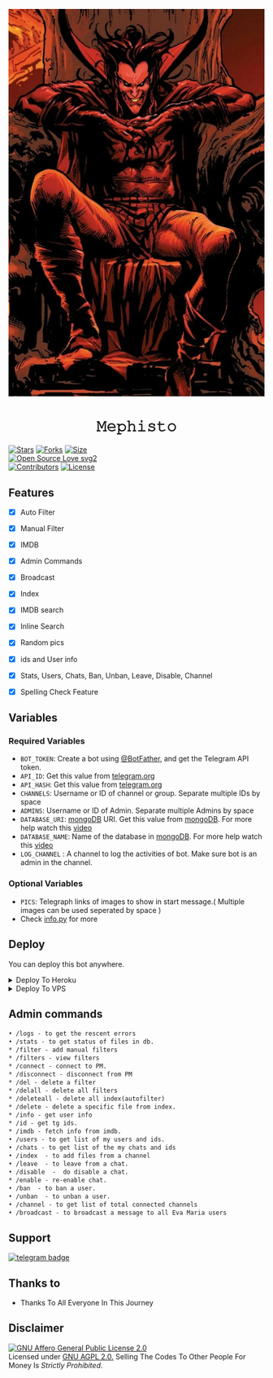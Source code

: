 <p align="center">
  <img src="Mephisto.jpg" alt="𝙼𝚎𝚙𝚑𝚒𝚜𝚝𝚘 Logo">
</p>
<h1 align="center">
  <b>𝙼𝚎𝚙𝚑𝚒𝚜𝚝𝚘</b>
</h1>


[![Stars](https://img.shields.io/github/stars/Judson-web/Mephisto?style=flat-square&color=yellow)](https://github.com/Judson-web/Mephisto/stargazers)
[![Forks](https://img.shields.io/github/forks/Judson-web/Mephisto?style=flat-square&color=orange)](https://github.com/Judson-web/Mephisto/fork)
[![Size](https://img.shields.io/github/repo-size/Judson-web/Mephisto?style=flat-square&color=green)](https://github.com/Judson-web/Mephisto/)   
[![Open Source Love svg2](https://badges.frapsoft.com/os/v2/open-source.svg?v=103)](https://github.com/Judson-web/Mephisto)   
[![Contributors](https://img.shields.io/github/contributors/Judson-web/Mephisto?style=flat-square&color=green)](https://github.com/Judson-web/Mephisto/graphs/contributors)
[![License](https://img.shields.io/badge/License-AGPL-blue)](https://github.com/Judson-web/Mephisto/blob/main/LICENSE)

## Features

- [x] Auto Filter
- [x] Manual Filter
- [x] IMDB
- [x] Admin Commands
- [x] Broadcast
- [x] Index
- [x] IMDB search
- [x] Inline Search
- [x] Random pics
- [x] ids and User info 
- [x] Stats, Users, Chats, Ban, Unban, Leave, Disable, Channel
- [x] Spelling Check Feature


## Variables

### Required Variables
* `BOT_TOKEN`: Create a bot using [@BotFather](https://telegram.dog/BotFather), and get the Telegram API token.
* `API_ID`: Get this value from [telegram.org](https://my.telegram.org/apps)
* `API_HASH`: Get this value from [telegram.org](https://my.telegram.org/apps)
* `CHANNELS`: Username or ID of channel or group. Separate multiple IDs by space
* `ADMINS`: Username or ID of Admin. Separate multiple Admins by space
* `DATABASE_URI`: [mongoDB](https://www.mongodb.com) URI. Get this value from [mongoDB](https://www.mongodb.com). For more help watch this [video](https://youtu.be/nj-lJfkgb6w)
* `DATABASE_NAME`: Name of the database in [mongoDB](https://www.mongodb.com). For more help watch this [video](https://youtu.be/nj-lJfkgb6w)
* `LOG_CHANNEL` : A channel to log the activities of bot. Make sure bot is an admin in the channel.
### Optional Variables
* `PICS`: Telegraph links of images to show in start message.( Multiple images can be used seperated by space )
* Check [info.py](https://github.com/Judson-web/Mephisto/blob/master/info.py) for more


## Deploy
You can deploy this bot anywhere.

<details><summary>Deploy To Heroku</summary>
<p>
<br>
<a href="https://heroku.com/deploy?template=https://github.com/Judson-web/EvaMaria/tree/master">
  <img src="https://www.herokucdn.com/deploy/button.svg" alt="Deploy">
</a>
</p>
</details>

<details><summary>Deploy To VPS</summary>
<p>
<pre>
git clone https://github.com/Judson-web/Mephisto
# Install Packages
pip3 install -r requirements.txt
Edit info.py with variables as given below then run bot
python3 bot.py
</pre>
</p>
</details>


## Admin commands
```
• /logs - to get the rescent errors
• /stats - to get status of files in db.
* /filter - add manual filters
* /filters - view filters
* /connect - connect to PM.
* /disconnect - disconnect from PM
* /del - delete a filter
* /delall - delete all filters
* /deleteall - delete all index(autofilter)
* /delete - delete a specific file from index.
* /info - get user info
* /id - get tg ids.
* /imdb - fetch info from imdb.
• /users - to get list of my users and ids.
• /chats - to get list of the my chats and ids 
• /index  - to add files from a channel
• /leave  - to leave from a chat.
• /disable  -  do disable a chat.
* /enable - re-enable chat.
• /ban  - to ban a user.
• /unban  - to unban a user.
• /channel - to get list of total connected channels
• /broadcast - to broadcast a message to all Eva Maria users
```
## Support
[![telegram badge](https://img.shields.io/badge/Telegram-Group-30302f?style=flat&logo=telegram)](https://t.me/STMbOTsUPPORTgROUP)

## Thanks to 

 - Thanks To All Everyone In This Journey

## Disclaimer
[![GNU Affero General Public License 2.0](https://www.gnu.org/graphics/agplv3-155x51.png)](https://www.gnu.org/licenses/agpl-3.0.en.html#header)    
Licensed under [GNU AGPL 2.0.](https://github.com/Judson-web/Mephisto/blob/master/LICENSE)
Selling The Codes To Other People For Money Is *Strictly Prohibited*.
